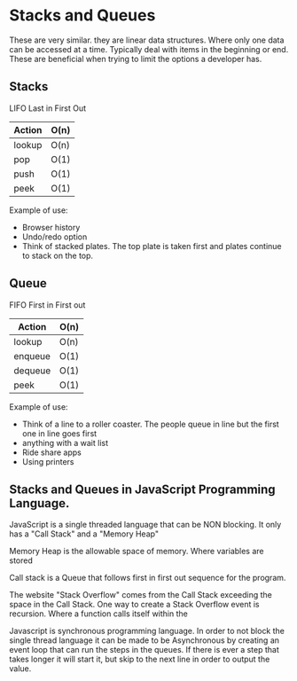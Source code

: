 # Stacks and Queues 

These are very similar. they are linear data structures. Where only one data can be accessed at a time. Typically deal with items in the beginning or end. These are beneficial when trying to limit the options a developer has. 

## Stacks

LIFO Last in First Out

| Action | O(n) |
|--------|------|
| lookup | O(n) |
|  pop   | O(1) |
|  push  | O(1) |
|  peek  | O(1) |

Example of use:
- Browser history
- Undo/redo option
- Think of stacked plates. The top plate is taken first and plates continue to stack on the top. 

## Queue

FIFO First in First out

| Action  | O(n) |
|---------|------|
| lookup  | O(n) |
| enqueue | O(1) |
| dequeue | O(1) |
|  peek   | O(1) |

Example of use:
- Think of a line to a roller coaster. The people queue in line but the first one in line goes first
- anything with a wait list
- Ride share apps
- Using printers 

## Stacks and Queues in JavaScript Programming Language. 

JavaScript is a single threaded language that can be NON blocking. It only has a
"Call Stack" and a "Memory Heap"

Memory Heap is the allowable space of memory. Where variables are stored

Call stack is a Queue that follows first in first out sequence for the program.

The website "Stack Overflow" comes from the Call Stack exceeding the space in the 
Call Stack. One way to create a Stack Overflow event is recursion. Where a function
calls itself within the 

Javascript is synchronous programming language. In order to not block the single thread language it can be made to be Asynchronous by creating an event loop that can run the steps in the queues. If there is ever a step that takes longer it will start it, but skip to the next line in order to output the value. 